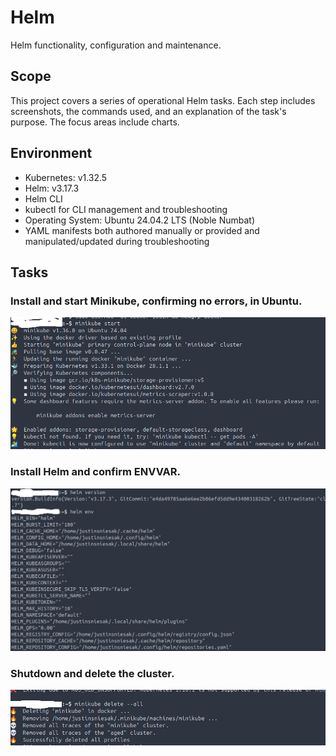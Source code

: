 # Helm
Helm functionality, configuration and maintenance.

## Scope
This project covers a series of operational Helm tasks. Each step includes screenshots, the commands used, and an explanation of the task's purpose. The focus areas include charts.

## Environment
- Kubernetes: v1.32.5
- Helm: v3.17.3
- Helm CLI
- kubectl for CLI management and troubleshooting
- Operating System: Ubuntu 24.04.2 LTS (Noble Numbat)
- YAML manifests both authored manually or provided and manipulated/updated during troubleshooting

## Tasks

### Install and start Minikube, confirming no errors, in Ubuntu.
![Step1](Images/step1.png)

### Install Helm and confirm ENVVAR.
![Step2](Images/step2.png)

### Shutdown and delete the cluster.
![Step3](Images/step3.png)

